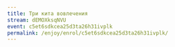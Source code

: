 ```yaml
---
title: Три кита вовлечения
stream: dEMOXksqNVU
event: c5et6sdkcea25d3ta26h31ivplk
permalink: /enjoy/enrol/c5et6sdkcea25d3ta26h31ivplk/
---
```

